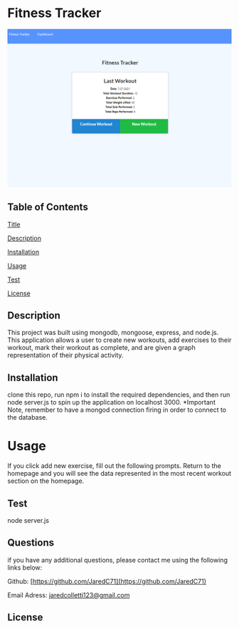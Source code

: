 # Fitness Tracker

![screenshot](./public/images/screenshot.PNG)

## Table of Contents
[Title](#title)

[Description](#description)

[Installation](#installation)

[Usage](#usage)

[Test](#test)

[License](#license)

## Description
This project was built using mongodb, mongoose, express, and node.js. This application allows a user to create new workouts, add exercises to their workout, mark their workout as complete, and are given a graph representation of their physical activity.
## Installation
clone this repo, run npm i to install the required dependencies, and then run node server.js to spin up the application on localhost 3000. *Important Note, remember to have a mongod connection firing in order to connect to the database.
# Usage
If you click add new exercise, fill out the following prompts. Return to the homepage and you will see the data represented in the most recent workout section on the homepage. 
## Test
node server.js
## Questions
if you have any additional questions, please contact me using the following links below:

Github: [https://github.com/JaredC71](https://github.com/JaredC71)
 
Email Adress: jaredcolletti123@gmail.com 
## License 